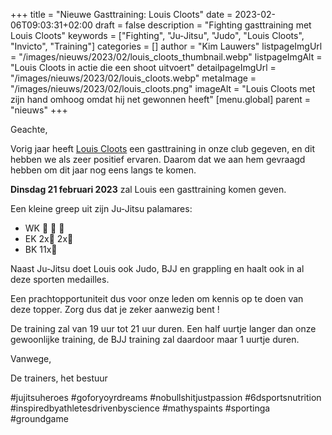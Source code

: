 +++
title = "Nieuwe Gasttraining: Louis Cloots"
date = 2023-02-06T09:03:31+02:00
draft = false
description = "Fighting gasttraining met Louis Cloots"
keywords = ["Fighting", "Ju-Jitsu", "Judo", "Louis Cloots", "Invicto", "Training"]
categories = []
author = "Kim Lauwers"
listpageImgUrl = "/images/nieuws/2023/02/louis_cloots_thumbnail.webp"
listpageImgAlt = "Louis Cloots in actie die een shoot uitvoert"
detailpageImgUrl = "/images/nieuws/2023/02/louis_cloots.webp"
metaImage = "/images/nieuws/2023/02/louis_cloots.png"
imageAlt = "Louis Cloots met zijn hand omhoog omdat hij net gewonnen heeft"
[menu.global]
    parent = "nieuws"
+++

Geachte,

Vorig jaar heeft [Louis Cloots](https://www.facebook.com/louisclootsfighting/) een gasttraining in onze club gegeven, en dit hebben we als zeer positief ervaren.
Daarom dat we aan hem gevraagd hebben om dit jaar nog eens langs te komen.

**Dinsdag 21 februari 2023** zal Louis een gasttraining komen geven.

Een kleine greep uit zijn Ju-Jitsu palamares:
* WK 🥇 🥈 🥉
* EK 2x🥇 2x🥉
* BK 11x🥇

Naast Ju-Jitsu doet Louis ook Judo, BJJ en grappling en haalt ook in al deze sporten medailles.

Een prachtopportuniteit dus voor onze leden om kennis op te doen van deze topper. Zorg dus dat je zeker aanwezig bent !

De training zal van 19 uur tot 21 uur duren. Een half uurtje langer dan onze gewoonlijke training, de BJJ training zal daardoor maar 1 uurtje duren.

Vanwege,

De trainers, het bestuur

#jujitsuheroes #goforyoyrdreams #nobullshitjustpassion #6dsportsnutrition #inspiredbyathletesdrivenbyscience #mathyspaints  #sportinga #groundgame
